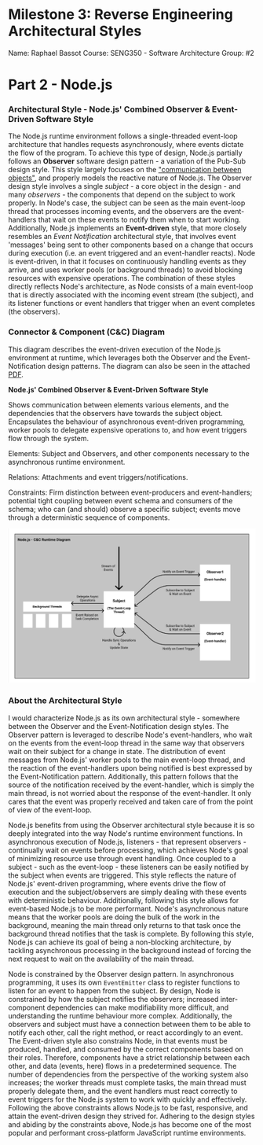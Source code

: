 # Milestone 3: Reverse Engineering Architectural Styles
Name: Raphael Bassot
Course: SENG350 - Software Architecture
Group: #2

# Part 2 - Node.js 
### Architectural Style - Node.js' Combined Observer & Event-Driven Software Style
The Node.js runtime environment follows a single-threaded event-loop architecture that handles requests asynchronously, where events dictate the flow of the program. To achieve this type of design, Node.js partially follows an **Observer** software design pattern - a variation of the Pub-Sub design style. This style largely focuses on the ["communication between objects"](https://itnext.io/the-observer-pattern-in-nodejs-c0cfffb4744a), and properly models the reactive nature of Node.js. The Observer design style involves a single *subject* - a core object in the design - and many *observers* - the components that depend on the subject to work properly. In Node's case, the subject can be seen as the main event-loop thread that processes incoming events, and the observers are the event-handlers that wait on these events to notify them when to start working. Additionally, Node.js implements an **Event-driven** style, that more closely resembles an *Event Notification* architectural style, that involves event 'messages' being sent to other components based on a change that occurs during execution (i.e. an event triggered and an event-handler reacts). Node is event-driven, in that it focuses on continuously handling events as they arrive, and uses worker pools (or background threads) to avoid blocking resources with expensive operations. The combination of these styles directly reflects Node's architecture, as Node consists of a main event-loop that is directly associated with the incoming event stream (the subject), and its listener functions or event handlers that trigger when an event completes (the observers).


### Connector & Component (C&C) Diagram
This diagram describes the event-driven execution of the Node.js environment at runtime, which leverages both the Observer and the Event-Notification design patterns. The diagram can also be seen in the attached [PDF](NodeJS-C&C-Diagram.pdf).


**Node.js' Combined Observer & Event-Driven Software Style**

Shows communication between elements various elements, and the dependencies that the observers have towards the subject object. Encapsulates the behaviour of asynchronous event-driven programming, worker pools to delegate expensive operations to, and how event triggers flow through the system.

Elements: Subject and Observers, and other components necessary to the asynchronous runtime environment.

Relations: Attachments and event triggers/notifications.

Constraints: Firm distinction between event-producers and event-handlers; potential tight coupling between event schema and consumers of the schema; who can (and should) observe a specific subject; events move through a deterministic sequence of components.

![](./SENG350-M3-C&CDiagramNodejs.png)


### About the Architectural Style

I would characterize Node.js as its own architectural style - somewhere between the Observer and the Event-Notification design styles. The Observer pattern is leveraged to describe Node's event-handlers, who wait on the events from the event-loop thread in the same way that observers wait on their subject for a change in state. The distribution of event messages from Node.js' worker pools to the main event-loop thread, and the reaction of the event-handlers upon being notified is best expressed by the Event-Notification pattern. Additionally, this pattern follows that the source of the notification received by the event-handler, which is simply the main thread, is not worried about the response of the event-handler. It only cares that the event was properly received and taken care of from the point of view of the event-loop.

Node.js benefits from using the Observer architectural style because it is so deeply integrated into the way Node's runtime environment functions. In asynchronous execution of Node.js, listeners - that represent observers - continually wait on events before processing, which achieves Node's goal of minimizing resource use through event handling. Once coupled to a subject - such as the event-loop - these listeners can be easily notified by the subject when events are triggered. This style reflects the nature of Node.js' event-driven programming, where events drive the flow of execution and the subject/observers are simply dealing with these events with deterministic behaviour. Additionally, following this style allows for event-based Node.js to be more performant. Node's asynchronous nature means that the worker pools are doing the bulk of the work in the background, meaning the main thread only returns to that task once the background thread notifies that the task is complete. By following this style, Node.js can achieve its goal of being a non-blocking architecture, by tackling asynchronous processing in the background instead of forcing the next request to wait on the availability of the main thread.


Node is constrained by the Observer design pattern. In asynchronous programming, it uses its own `EventEmitter` class to register functions to listen for an event to happen from the subject. By design, Node is constrained by how the subject notifies the observers; increased inter-component dependencies can make modifiability more difficult, and understanding the runtime behaviour more complex. Additionally, the observers and subject must have a connection between them to be able to notify each other, call the right method, or react accordingly to an event. The Event-driven style also constrains Node, in that events must be produced, handled, and consumed by the correct components based on their roles. Therefore, components have a strict relationship between each other, and data (events, here) flows in a predetermined sequence. The number of dependencies from the perspective of the working system also increases; the worker threads must complete tasks, the main thread must properly delegate them, and the event handlers must react correctly to event triggers for the Node.js system to work with quickly and effectively. Following the above constraints allows Node.js to be fast, responsive, and attain the event-driven design they strived for. Adhering to the design styles and abiding by the constraints above, Node.js has become one of the most popular and performant cross-platform JavaScript runtime environments.